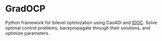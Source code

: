 # GradOCP

Python framework for bilevel optimization using CasADi and [IDOC](https://proceedings.neurips.cc/paper_files/paper/2023/file/bcfcf7232cb74e1ef82d751880ff835b-Paper-Conference.pdf). Solve optimal control problems, backpropagate through their solutions, and optimize parameters.

